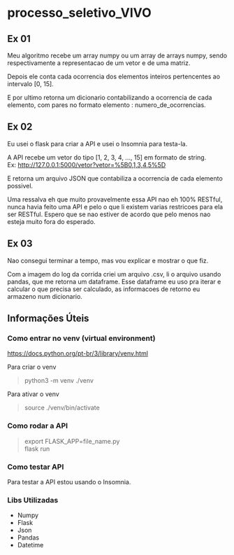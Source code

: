 # processo_seletivo_VIVO

## Ex 01
Meu algoritmo recebe um array numpy ou um array de arrays numpy, sendo respectivamente a representacao de um vetor e de uma matriz.  
  
Depois ele conta cada ocorrencia dos elementos inteiros pertencentes ao intervalo [0, 15].  
  
E por ultimo retorna um dicionario contabilizando a ocorrencia de cada elemento, com pares no formato elemento : numero_de_ocorrencias.  
  
## Ex 02
Eu usei o flask para criar a API e usei o Insomnia para testa-la.  
  
A API recebe um vetor do tipo [1, 2, 3, 4, ..., 15] em formato de string.  
Ex: http://127.0.0.1:5000/vetor?vetor=%5B0,1,3,4,5%5D  
  
E retorna um arquivo JSON que contabiliza a ocorrencia de cada elemento possivel.  
  
Uma ressalva eh que muito provavelmente essa API nao eh 100% RESTful, nunca havia feito uma API e pelo o que li existem varias restricoes para ela ser RESTful. Espero que se nao estiver de acordo que pelo menos nao esteja muito fora do esperado.  
  
## Ex 03
Nao consegui terminar a tempo, mas vou explicar e mostrar o que fiz.  
  
Com a imagem do log da corrida criei um arquivo .csv, li o arquivo usando pandas, que me retorna um dataframe. Esse dataframe eu uso pra iterar e calcular o que precisa ser calculado, as informacoes de retorno eu armazeno num dicionario.
  
## Informações Úteis
### Como entrar no venv (virtual environment)
https://docs.python.org/pt-br/3/library/venv.html  
  
  Para criar o venv
> python3 -m venv ./venv
  
  Para ativar o venv
> source ./venv/bin/activate

### Como rodar a API
> export FLASK_APP=file_name.py  
> flask run  
  
### Como testar API
Para testar a API estou usando o Insomnia.  
  
### Libs Utilizadas
 - Numpy  
 - Flask
 - Json
 - Pandas
 - Datetime

